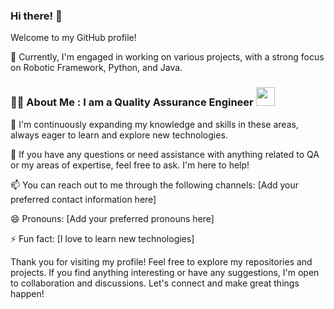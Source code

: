 ### Hi there!  👋

Welcome to my GitHub profile!

🔭 Currently, I'm engaged in working on various projects, with a strong focus on Robotic Framework, Python, and Java.

### :man_technologist: About Me : I am a Quality Assurance Engineer <img src="https://media.giphy.com/media/VKyHXHb7EsFuY98BJD/giphy.gif" width="30">  

🌱 I'm continuously expanding my knowledge and skills in these areas, always eager to learn and explore new technologies.

💬 If you have any questions or need assistance with anything related to QA or my areas of expertise, feel free to ask. I'm here to help!

📫 You can reach out to me through the following channels: [Add your preferred contact information here]

😄 Pronouns: [Add your preferred pronouns here]

⚡ Fun fact: [I love to learn new technologies]

Thank you for visiting my profile! Feel free to explore my repositories and projects. If you find anything interesting or have any suggestions, I'm open to collaboration and discussions. Let's connect and make great things happen!


